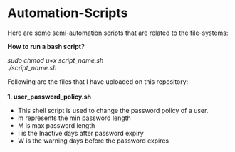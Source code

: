 # Automation-Scripts

Here are some semi-automation scripts that are related to the file-systems:

__How to run a bash script?__

  *sudo chmod u+x script_name.sh*<br>
  *./script_name.sh*

Following are the files that I have uploaded on this repository:
<br><br>
__1. user_password_policy.sh__

 - This shell script is used to change the password policy of a user.
 - m represents the min password length
 - M is max password length
 - I is the Inactive days after password expiry
 - W is the warning days before the password expires
